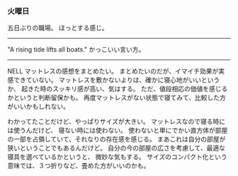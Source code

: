 ### 火曜日

五日ぶりの職場。
ほっとする感じ。

---

"A rising tide lifts all boats."
かっこいい言い方。

---

NELL マットレスの感想をまとめたい。
まとめたいのだが、イマイチ効果が実感できていない。
マットレスを敷かないよりは、確かに寝心地がいいというか、
起きた時のスッキリ感が高い、気はする。
ただ、値段相応の価値を感じるかというと判断留保かも。
再度マットレスがない状態で寝てみて、比較した方がいいかもしれない。

わかってたことだけど、やっぱりサイズが大きい。
マットレスなので寝る時には使うんだけど、
寝ない時には使わない。
使わないと単にでかい直方体が部屋の一部を占領していて、それなりの存在感を感じる。
まあこれは自分の部屋が狭いということでもあるんだけど。
自分の今の部屋の広さを考慮して、最適な寝具を選べているかというと、
微妙な気もする。
サイズのコンパクト化という意味では、３つ折りなど、畳めた方がいいのかも。
